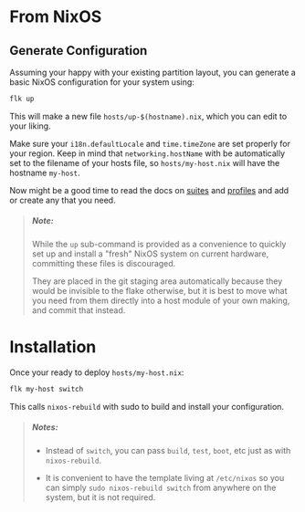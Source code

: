 # From NixOS

## Generate Configuration
Assuming your happy with your existing partition layout, you can generate a
basic NixOS configuration for your system using:
```sh
flk up
```

This will make a new file `hosts/up-$(hostname).nix`, which you can edit to
your liking.

Make sure your `i18n.defaultLocale` and `time.timeZone` are set properly for
your region. Keep in mind that `networking.hostName` with be automatically
set to the filename of your hosts file, so `hosts/my-host.nix` will have the
hostname `my-host`.

Now might be a good time to read the docs on [suites](../concepts/suites.md) and
[profiles](../concepts/profiles.md) and add or create any that you need.

> ##### _Note:_
> While the `up` sub-command is provided as a convenience to quickly set up and
> install a "fresh" NixOS system on current hardware, committing these files is
> discouraged.
>
> They are placed in the git staging area automatically because they would be
> invisible to the flake otherwise, but it is best to move what you need from
> them directly into a host module of your own making, and commit that instead.
# Installation

Once your ready to deploy `hosts/my-host.nix`:
```sh
flk my-host switch
```


This calls `nixos-rebuild` with sudo to build and install your configuration.

> ##### _Notes:_
> - Instead of `switch`, you can pass `build`, `test`, `boot`, etc just as with
>   `nixos-rebuild`.
>
> - It is convenient to have the template living at `/etc/nixos` so you can
>   simply `sudo nixos-rebuild switch` from anywhere on the system, but it is
>   not required.


